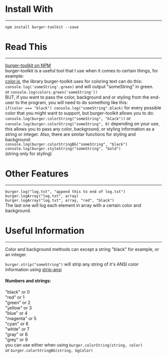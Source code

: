 # Install With
---
```npm install burger-toolkit --save```

# Read This
---

[burger-toolkit on NPM](https://www.npmjs.com/package/burger-toolkit) \
burger-toolkit is a useful tool that I use when it comes to certain things, for example: \
[color.js](https://github.com/brehaut/color-js), the library burger-toolkit uses for coloring text can do this: \
```console.log('someString'.green)``` and will output "someString" in green. \
or ```console.log(colors.green('someString'))```  \
BUT, if you want to pass the color, background and or styling from the end-user to the program, you will need to do something like this: \
```if(color === "black") console.log("someString".black)``` for every possible color that you might want to support, but burger-toolkit allows you to do:\
```console.log(burger.colorString("someString", "black"))``` or \
```console.log(burger.colorString("someString", 0)``` depending on your use, \
this allows you to pass any color, background, or styling information as a string or integer.
Also, there are similar functions for styling and background: \
```console.log(burger.colorStringBG("someString", "black")``` \
```console.log(burger.styleString("someString", "bold")``` \
(string only for styling)

# Other Features
---

```burger.log("log.txt", "append this to end of log.txt")``` \
```burger.logArray("log.txt", array)``` \
```burger.logArray("log.txt", array, "red", "black")``` \
The last one will log each element in array with a certain color and background.

# Useful Information
---
Color and background methods can except a string "black" for example, or an integer.

```burger.strip("someString")``` will strip any string of it's ANSI color information using [strip-ansi]()

#### Numbers and strings:

"black" or 0 \
"red" or 1 \
"green" or  2 \
"yellow" or 3 \
"blue" or 4 \
"magenta" or 5 \
"cyan" or 6 \
"white" or 7 \
"gray" or 8 \
"grey" or 9 \
you can use either when using `burger.colorString(string, color)` \
or `burger.colorStringBG(string, bgColor)`
